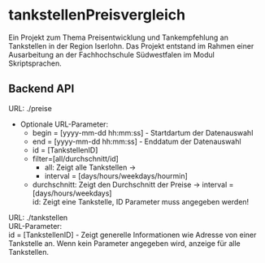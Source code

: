 # tankstellenPreisvergleich
Ein Projekt zum Thema Preisentwicklung und Tankempfehlung an Tankstellen in der Region Iserlohn.
Das Projekt entstand im Rahmen einer Ausarbeitung an der Fachhochschule Südwestfalen im Modul Skriptsprachen.

## Backend API
URL: ./preise<br>
- Optionale URL-Parameter:<br>
  - begin = [yyyy-mm-dd hh:mm:ss] - Startdartum der Datenauswahl<br>
  - end = [yyyy-mm-dd hh:mm:ss] - Enddatum der Datenauswahl<br>
  - id = [TankstellenID]<br>
  - filter=[all/durchschnitt/id]<br>
    - all: Zeigt alle Tankstellen -> 
    - interval = [days/hours/weekdays/hourmin]<br>
   - durchschnitt: Zeigt den Durchschnitt der Preise -> 
     interval = [days/hours/weekdays]<br>
            id: Zeigt eine Tankstelle, ID Parameter muss angegeben werden!<br>

URL: ./tankstellen<br>
    URL-Parameter:<br>
        id = [TankstellenID] - Zeigt generelle Informationen wie Adresse von einer Tankstelle an. Wenn kein Parameter angegeben wird, anzeige für alle Tankstellen.
